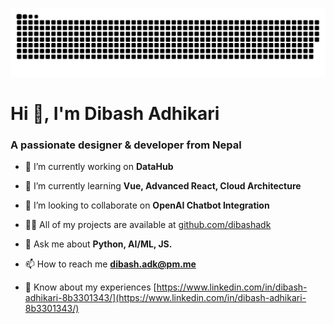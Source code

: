 ![snake gif](https://github.com/dibashadk/dibashadk/blob/output/github-snake-dark.svg)


<h1 align="left">Hi 👋, I'm Dibash Adhikari</h1>
<h3 align="left">A passionate designer & developer from Nepal</h3>

- 🔭 I’m currently working on **DataHub**

- 🌱 I’m currently learning **Vue, Advanced React, Cloud Architecture**

- 👯 I’m looking to collaborate on **OpenAI Chatbot Integration**

- 👨‍💻 All of my projects are available at [github.com/dibashadk](github.com/dibashadk)

- 💬 Ask me about **Python, AI/ML, JS.**

- 📫 How to reach me **dibash.adk@pm.me**

- 📄 Know about my experiences [https://www.linkedin.com/in/dibash-adhikari-8b3301343/](https://www.linkedin.com/in/dibash-adhikari-8b3301343/)
